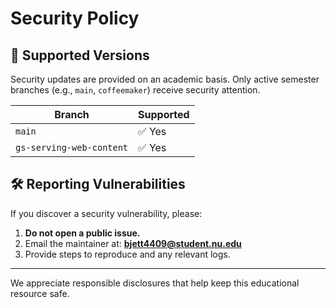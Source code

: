 # Security Policy

## 🔐 Supported Versions

Security updates are provided on an academic basis. Only active semester branches (e.g., `main`, `coffeemaker`) receive security attention.

| Branch        | Supported |
|---------------|-----------|
| `main`        | ✅ Yes     |
| `gs-serving-web-content`  | ✅ Yes     |

## 🛠 Reporting Vulnerabilities

If you discover a security vulnerability, please:

1. **Do not open a public issue.**
2. Email the maintainer at: **<bjett4409@student.nu.edu>**
3. Provide steps to reproduce and any relevant logs.

---

We appreciate responsible disclosures that help keep this educational resource safe.
